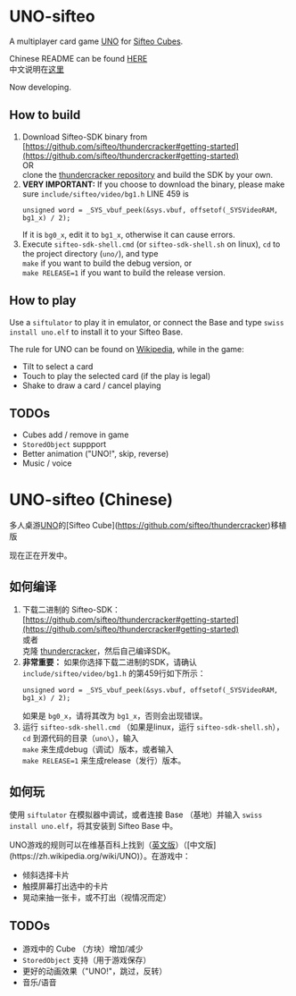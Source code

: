 ﻿# UNO-sifteo

A multiplayer card game [UNO](https://en.wikipedia.org/wiki/Uno_(card_game)) for [Sifteo Cubes](https://github.com/sifteo/thundercracker).

Chinese README can be found [HERE](#chinese)  
中文说明在[这里](#chinese)

Now developing.

## How to build

1.  Download Sifteo-SDK binary from [https://github.com/sifteo/thundercracker#getting-started](https://github.com/sifteo/thundercracker#getting-started)  
    OR  
    clone the [thundercracker repository](https://github.com/sifteo/thundercracker) and build the SDK by your own.
2.  ****VERY IMPORTANT:**** If you choose to download the binary, please make sure `include/sifteo/video/bg1.h` LINE 459 is
    ```
    unsigned word = _SYS_vbuf_peek(&sys.vbuf, offsetof(_SYSVideoRAM, bg1_x) / 2);
    ```
    If it is `bg0_x`, edit it to `bg1_x`, otherwise it can cause errors.
3.  Execute `sifteo-sdk-shell.cmd` (or `sifteo-sdk-shell.sh` on linux), `cd` to the project directory (`uno/`), and type  
    `make` if you want to build the debug version, or  
    `make RELEASE=1` if you want to build the release version.

## How to play

Use a `siftulator` to play it in emulator, or connect the Base and type `swiss install uno.elf` to install it to your Sifteo Base.

The rule for UNO can be found on [Wikipedia](https://en.wikipedia.org/wiki/Uno_(card_game)), while in the game:

*   Tilt to select a card
*   Touch to play the selected card (if the play is legal)
*   Shake to draw a card / cancel playing

## TODOs

*   Cubes add / remove in game
*   `StoredObject` suppport
*   Better animation ("UNO!", skip, reverse)
*   Music / voice

<a name=chinese></a>
# UNO-sifteo (Chinese)

多人桌游[UNO](https://en.wikipedia.org/wiki/Uno_(card_game))的[Sifteo Cube](https://github.com/sifteo/thundercracker)移植版

现在正在开发中。

## 如何编译

1.  下载二进制的 Sifteo-SDK： [https://github.com/sifteo/thundercracker#getting-started](https://github.com/sifteo/thundercracker#getting-started)  
    或者  
    克隆 [thundercracker](https://github.com/sifteo/thundercracker)，然后自己编译SDK。
2.  **非常重要：** 如果你选择下载二进制的SDK，请确认 `include/sifteo/video/bg1.h` 的第459行如下所示：
    ```
    unsigned word = _SYS_vbuf_peek(&sys.vbuf, offsetof(_SYSVideoRAM, bg1_x) / 2);
    ```
    如果是 `bg0_x`，请将其改为 `bg1_x`，否则会出现错误。
3.  运行 `sifteo-sdk-shell.cmd` （如果是linux，运行 `sifteo-sdk-shell.sh`），`cd` 到源代码的目录（`uno\`），输入  
    `make` 来生成debug（调试）版本，或者输入  
    `make RELEASE=1` 来生成release（发行）版本。

## 如何玩

使用 `siftulator` 在模拟器中调试，或者连接 Base （基地）并输入 `swiss install uno.elf`，将其安装到 Sifteo Base 中。

UNO游戏的规则可以在维基百科上找到（[英文版](https://en.wikipedia.org/wiki/Uno_(card_game))）（[中文版](https://zh.wikipedia.org/wiki/UNO)）。在游戏中：

*   倾斜选择卡片
*   触摸屏幕打出选中的卡片
*   晃动来抽一张卡，或不打出（视情况而定）

## TODOs

*   游戏中的 Cube （方块）增加/减少
*   `StoredObject` 支持（用于游戏保存）
*   更好的动画效果（"UNO!"，跳过，反转）
*   音乐/语音
